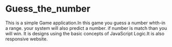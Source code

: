 # Guess_the_number
This is a simple Game application.In this game you guess a number whth-in a range.
your system will also predict a number. if number is match than you will win. 
It is designs using the basic concepts of JavaScript Logic.It is also responsive website.
